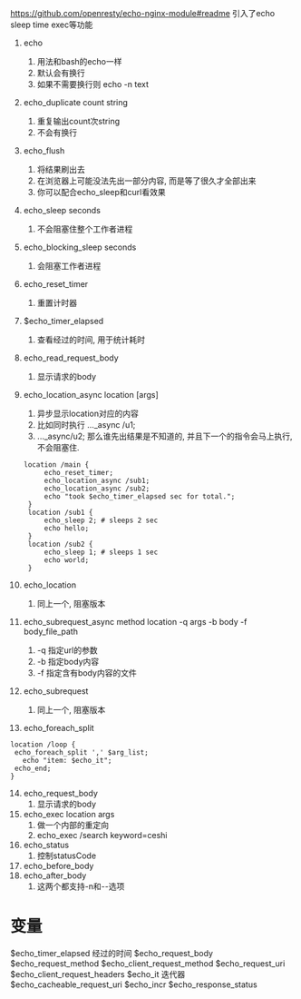 https://github.com/openresty/echo-nginx-module#readme
引入了echo sleep time exec等功能

1. echo
	1. 用法和bash的echo一样
	2. 默认会有换行
	3. 如果不需要换行则 echo -n text
2. echo_duplicate count string
	1. 重复输出count次string
	2. 不会有换行

3. echo_flush
	1. 将结果刷出去
	2. 在浏览器上可能没法先出一部分内容, 而是等了很久才全部出来
	3. 你可以配合echo_sleep和curl看效果
4. echo_sleep seconds
	1. 不会阻塞住整个工作者进程

5. echo_blocking_sleep seconds
	1. 会阻塞工作者进程
6. echo_reset_timer
	1. 重置计时器
7. $echo_timer_elapsed
	1. 查看经过的时间, 用于统计耗时
8.  echo_read_request_body
	1.  显示请求的body
9. echo_location_async location [args]
	1. 异步显示location对应的内容
	2. 比如同时执行 ..._async /u1;
	3. ..._async/u2; 那么谁先出结果是不知道的, 并且下一个的指令会马上执行, 不会阻塞住.
	```
	location /main {
	     echo_reset_timer;
	     echo_location_async /sub1;
	     echo_location_async /sub2;
	     echo "took $echo_timer_elapsed sec for total.";
	 }
	 location /sub1 {
	     echo_sleep 2; # sleeps 2 sec
	     echo hello;
	 }
	 location /sub2 {
	     echo_sleep 1; # sleeps 1 sec
	     echo world;
	 }
	```
10. echo_location
	1. 同上一个, 阻塞版本	
11. echo_subrequest_async method location -q args -b body -f body_file_path
	1. -q 指定url的参数
	2. -b 指定body内容
	3. -f 指定含有body内容的文件
12. echo_subrequest
	1. 同上一个, 阻塞版本
13. echo_foreach_split
```
location /loop {
 echo_foreach_split ',' $arg_list;
   echo "item: $echo_it";
 echo_end;
}
```
14. echo_request_body
	1. 显示请求的body
15. echo_exec location args
	1. 做一个内部的重定向
	2. echo_exec /search keyword=ceshi
16. echo_status
	1. 控制statusCode
17. echo_before_body
18. echo_after_body
	1. 这两个都支持-n和--选项

# 变量 #
$echo_timer_elapsed 经过的时间
$echo_request_body
$echo_request_method
$echo_client_request_method
$echo_request_uri
$echo_client_request_headers
$echo_it 迭代器
$echo_cacheable_request_uri
$echo_incr
$echo_response_status